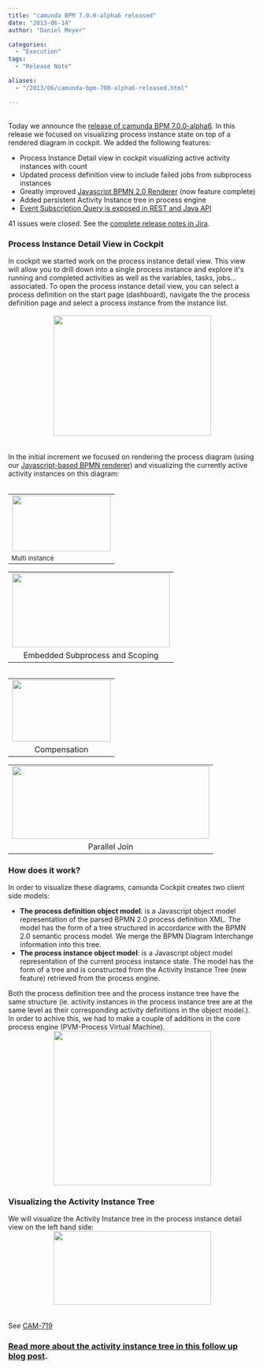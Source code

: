 ```yaml
---
title: "camunda BPM 7.0.0-alpha6 released"
date: "2013-06-14"
author: "Daniel Meyer"

categories:
  - "Execution"
tags: 
  - "Release Note"

aliases:
  - "/2013/06/camunda-bpm-700-alpha6-released.html"

---
```


<div>
<div>
<br /></div>
<div>
Today we announce the <a href="http://www.camunda.org/download/">release of camunda BPM 7.0.0-alpha6</a>. In this release we focused on visualizing process instance state on top of a rendered diagram in cockpit. We added the following features:&nbsp;</div>
<div>
<ul>
<li>Process Instance Detail view in cockpit visualizing active activity instances with count</li>
<li>Updated process definition view to include failed jobs from subprocess instances</li>
<li>Greatly improved <a href="https://github.com/camunda/camunda-bpmn.js">Javascript BPMN 2.0 Renderer</a> (now feature complete)</li>
<li>Added persistent Activity Instance tree in process engine</li>
<li><a href="http://docs.camunda.org/latest/api-references/rest/#execution-get-message-event-subscription">Event Subscription Query is exposed in REST and Java API</a></li>
</ul>
<div>
41 issues were closed. See the <a href="https://app.camunda.com/jira/secure/ReleaseNote.jspa?projectId=10230&amp;version=12893">complete release notes in Jira</a>.&nbsp;</div>
<div>
<a name='more'></a></div>
<h3>
Process Instance Detail View in Cockpit</h3>
</div>
<div>
In cockpit we started work on the process instance detail view. This view will allow you to drill down into a single process instance and explore it's running and completed activities as well as the variables, tasks, jobs... &nbsp;associated. To open the process instance detail view, you can select a process definition on the start page (dashboard), navigate the the process definition page and select a process instance from the instance list.</div>
<div>
<br /></div>
<div class="separator" style="clear: both; text-align: center;">
<a href="http://4.bp.blogspot.com/-KtTipRABJ5c/UbsRi0DQbbI/AAAAAAAAAJE/lQgx5Y9rakA/s1600/overview.png" imageanchor="1" style="margin-left: 1em; margin-right: 1em;"><img border="0" height="244" src="http://4.bp.blogspot.com/-KtTipRABJ5c/UbsRi0DQbbI/AAAAAAAAAJE/lQgx5Y9rakA/s320/overview.png" width="320" /></a></div>
<div>
<br /></div>
<div>
<br /></div>
<div>
In the initial increment we focused on rendering the process diagram (using our <a href="https://github.com/camunda/camunda-bpmn.js">Javascript-based BPMN renderer</a>) and visualizing the currently active activity instances on this diagram:</div>
<br />
<table align="center" cellpadding="0" cellspacing="0" class="tr-caption-container" style="float: left; margin-right: 1em; text-align: left;"><tbody>
<tr><td><a href="http://3.bp.blogspot.com/-Q2jUYHFml98/UbsSI4lR16I/AAAAAAAAAJM/qHcXP-NeobQ/s1600/multiInstance.png" imageanchor="1" style="margin-left: auto; margin-right: auto;"><img border="0" height="113" src="http://3.bp.blogspot.com/-Q2jUYHFml98/UbsSI4lR16I/AAAAAAAAAJM/qHcXP-NeobQ/s200/multiInstance.png" width="200" /></a></td></tr>
<tr><td class="tr-caption" style="font-size: 13px;">Multi Instance</td></tr>
</tbody></table>
<table align="center" cellpadding="0" cellspacing="0" class="tr-caption-container" style="margin-left: auto; margin-right: auto; text-align: center;"><tbody>
<tr><td style="text-align: center;"><a href="http://3.bp.blogspot.com/-eeSzH-DLjmQ/UbsSJvzgAZI/AAAAAAAAAJY/NK0tOfpuHrg/s1600/scoping.PNG" imageanchor="1" style="margin-left: auto; margin-right: auto; text-align: center;"><img alt="" border="0" height="150" src="http://3.bp.blogspot.com/-eeSzH-DLjmQ/UbsSJvzgAZI/AAAAAAAAAJY/NK0tOfpuHrg/s320/scoping.PNG" title="Embedded Subprocess and Scoping" width="320" /></a></td></tr>
<tr><td class="tr-caption" style="text-align: center;">Embedded Subprocess and Scoping</td></tr>
</tbody></table>
<table align="center" cellpadding="0" cellspacing="0" class="tr-caption-container" style="float: left; margin-right: 1em; text-align: left;"><tbody>
<tr><td style="text-align: center;"><a href="http://4.bp.blogspot.com/-oczqZv4ZP4c/UbsSIx5TtoI/AAAAAAAAAJU/xwJ-0ETnpgw/s1600/compensation.png" imageanchor="1" style="margin-left: auto; margin-right: auto;"><img border="0" height="125" src="http://4.bp.blogspot.com/-oczqZv4ZP4c/UbsSIx5TtoI/AAAAAAAAAJU/xwJ-0ETnpgw/s200/compensation.png" width="200" /></a></td></tr>
<tr><td class="tr-caption" style="text-align: center;">Compensation</td></tr>
</tbody></table>
<table align="center" cellpadding="0" cellspacing="0" class="tr-caption-container" style="margin-left: auto; margin-right: auto; text-align: center;"><tbody>
<tr><td style="text-align: center;"><a href="http://1.bp.blogspot.com/-FarP3t8mJ8M/UbsSI6MXxYI/AAAAAAAAAJQ/nyuy6jzoUFM/s1600/join.png" imageanchor="1" style="margin-left: auto; margin-right: auto; text-align: center;"><img border="0" height="147" src="http://1.bp.blogspot.com/-FarP3t8mJ8M/UbsSI6MXxYI/AAAAAAAAAJQ/nyuy6jzoUFM/s400/join.png" width="400" /></a></td></tr>
<tr><td class="tr-caption" style="text-align: center;">Parallel Join</td></tr>
</tbody></table>
<h3>
How does it work?</h3>
<div>
In order to visualize these diagrams, camunda Cockpit creates two client side models:</div>
<div>
<ul>
<li><b>The process definition object model</b>: is a Javascript object model representation of the parsed BPMN 2.0 process definition XML. The model has the form of a tree structured in accordance with the BPMN 2.0 semantic process model. We merge the BPMN Diagram Interchange information into this tree.</li>
<li><b>The process instance object model</b>: is a Javascript object model representation of the current process instance state. The model has the form of a tree and is constructed from the Activity Instance Tree (new feature) retrieved from the process engine.&nbsp;</li>
</ul>
<div>
Both the process definition tree and the process instance tree have the same structure (ie. activity instances in the process instance tree are at the same level as their corresponding activity definitions in the object model.). In order to achive this, we had to make a couple of additions in the core process engine (PVM-Process Virtual Machine).&nbsp;</div>
</div>
<div class="separator" style="clear: both; text-align: center;">
<a href="http://4.bp.blogspot.com/-V8nkTQOkxZs/UbsYqwAIRCI/AAAAAAAAAJ0/3lFh2RoXx6A/s1600/architecture.png" imageanchor="1" style="margin-left: 1em; margin-right: 1em;"><img border="0" height="313" src="http://4.bp.blogspot.com/-V8nkTQOkxZs/UbsYqwAIRCI/AAAAAAAAAJ0/3lFh2RoXx6A/s320/architecture.png" width="320" /></a></div>
<h3>
Visualizing the Activity Instance Tree</h3>
<div>
We will visualize the Activity Instance tree in the process instance detail view on the left hand side:</div>
<div class="separator" style="clear: both; text-align: center;">
<a href="http://4.bp.blogspot.com/-EeLbTkkAwPk/UbsqYY6bwGI/AAAAAAAAALc/ka0el09PyuM/s1600/Instance+Details+inkl+Tree.png" imageanchor="1" style="margin-left: 1em; margin-right: 1em;"><img border="0" height="149" src="http://4.bp.blogspot.com/-EeLbTkkAwPk/UbsqYY6bwGI/AAAAAAAAALc/ka0el09PyuM/s320/Instance+Details+inkl+Tree.png" width="320" /></a></div>
<div>
<br /></div>
<div class="separator" style="clear: both; text-align: center;">
</div>
<div>
<br /></div>
<div>
See&nbsp;<a href="https://app.camunda.com/jira/browse/CAM-719">CAM-719</a></div>
<h3>
<a href="http://camundabpm.blogspot.de/2013/06/introducing-activity-instance-model-to.html">Read more about the activity instance tree in this follow up blog post</a>.</h3>
</div>